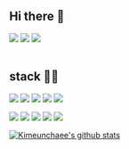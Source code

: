 ## Hi there 👋

<!--
**Kimeunchaee/Kimeunchaee** is a ✨ _special_ ✨ repository because its `README.md` (this file) appears on your GitHub profile.

Here are some ideas to get you started:

- 🔭 I’m currently working on ...
- 🌱 I’m currently learning ...
- 👯 I’m looking to collaborate on ...
- 🤔 I’m looking for help with ...
- 💬 Ask me about ...
- 📫 How to reach me: ...
- 😄 Pronouns: ...
- ⚡ Fun fact: ...
-->

<a href="#"><img src="https://img.shields.io/badge/Portfolio-E10098?style=flat-square&logo=GitHubSponsors&logoColor=white"/></a>
<a href="mailto:chae02188@gmail.com"><img src="https://img.shields.io/badge/chae02188@gmail.com-EA4335?style=flat-square&logo=Gmail&logoColor=white"/></a>
<a href="https://github.com/Kimeunchaee?tab=repositories"><img src="https://img.shields.io/badge/GitHub-181717?style=flat-square&logo=GitHub&logoColor=white"/></a>
</br></br>

## stack 👩‍💻
<img src="https://img.shields.io/badge/JAVA-007396?style=flat-square&logo=java&logoColor=white"> <img src="https://img.shields.io/badge/Spring-6DB33F?style=flat-square&logo=Spring&logoColor=white"> <img src="https://img.shields.io/badge/mysql-4479A1?style=flat-square&logo=mysql&logoColor=white"> <img src="https://img.shields.io/badge/mariaDB-003545?style=flat-square&logo=mariaDB&logoColor=white"> <img src="https://img.shields.io/badge/apache tomcat-F8DC75?style=flat-square&logo=apachetomcat&logoColor=white">

<img src="https://img.shields.io/badge/html5-E34F26?style=flat-square&logo=HTML5&logoColor=white"> <img src="https://img.shields.io/badge/CSS-1572B6?style=flat-square&logo=css3&logoColor=white"> <img src="https://img.shields.io/badge/jquery-0769AD?style=flat-square&logo=jquery&logoColor=white"> <img src="https://img.shields.io/badge/javascript-F7DF1E?style=flat-square&logo=javascript&logoColor=black"> <img src="https://img.shields.io/badge/bootstrap-7952B3?style=flat-square&logo=bootstrap&logoColor=white">


[![Kimeunchaee's github stats](https://github-readme-stats.vercel.app/api/top-langs/?username=Kimeunchaee&layout=compact&title_color=000000)](https://github.com/Kimeunchaee)

